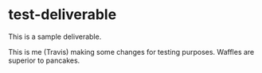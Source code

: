 # test-deliverable
This is a sample deliverable.

This is me (Travis) making some changes for testing purposes. Waffles are superior to pancakes.
